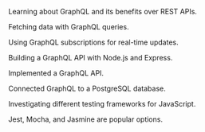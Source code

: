 Learning about GraphQL and its benefits over REST APIs.

Fetching data with GraphQL queries.

Using GraphQL subscriptions for real-time updates.

Building a GraphQL API with Node.js and Express.

Implemented a GraphQL API.

Connected GraphQL to a PostgreSQL database.

Investigating different testing frameworks for JavaScript.

Jest, Mocha, and Jasmine are popular options.